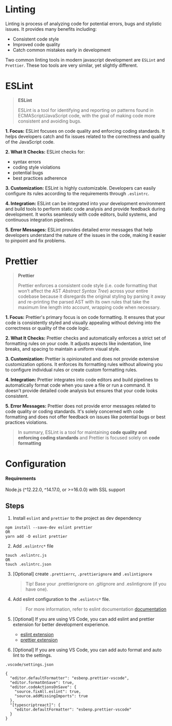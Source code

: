 # Linting

Linting is process of analyzing code for potential errors, bugs and stylistic issues.
It provides many benefits including:

- Consistent code style
- Improved code quality
- Catch common mistakes early in development

Two common linting tools in modern javascript development are `ESLint` and `Prettier`. These too tools are very similar, yet slightly different.

# ESLint

> **ESLint**
>
> ESLint is a tool for identifying and reporting on patterns found in ECMAScript/JavaScript code, with the goal of making code more consistent and avoiding bugs.

**1. Focus:**
ESLint focuses on code quality and enforcing coding standards. It helps developers catch and fix issues related to the correctness and quality of the JavaScript code.

**2. What It Checks:**
ESLint checks for:

- syntax errors
- coding style violations
- potential bugs
- best practices adherence

**3. Customization:**
ESLint is highly customizable. Developers can easily configure its rules according to the requirements through `.eslintrc`.

**4. Integration:**
ESLint can be integrated into your development environment and build tools to perform static code analysis and provide feedback during development. It works seamlessly with code editors, build systems, and continuous integration pipelines.

**5. Error Messages:**
ESLint provides detailed error messages that help developers understand the nature of the issues in the code, making it easier to pinpoint and fix problems.

# Prettier

> **Prettier**
>
> Prettier enforces a consistent code style (i.e. code formatting that won’t affect the AST _Abstract Syntax Tree_) across your entire codebase because it disregards the original styling by parsing it away and re-printing the parsed AST with its own rules that take the maximum line length into account, wrapping code when necessary.

**1. Focus:**
Prettier's primary focus is on code formatting. It ensures that your code is consistently styled and visually appealing without delving into the correctness or quality of the code logic.

**2. What It Checks:**
Prettier checks and automatically enforces a strict set of formatting rules on your code. It adjusts aspects like indentation, line breaks, and spacing to maintain a uniform visual style.

**3. Customization:**
Prettier is opinionated and does not provide extensive customization options. It enforces its formatting rules without allowing you to configure individual rules or create custom formatting rules.

**4. Integration:**
Prettier integrates into code editors and build pipelines to automatically format code when you save a file or run a command. It doesn't provide detailed code analysis but ensures that your code looks consistent.

**5. Error Messages:**
Prettier does not provide error messages related to code quality or coding standards. It's solely concerned with code formatting and does not offer feedback on issues like potential bugs or best practices violations.

> In summary, ESLint is a tool for maintaining **code quality and enforcing coding standards** and Prettier is focused solely on **code formatting**

# Configuration

#### Requirements

Node.js (^12.22.0, ^14.17.0, or >=16.0.0) with SSL support

## Steps

1. Install `eslint` and `prettier` to the project as dev dependency

```
npm install --save-dev eslint prettier
OR
yarn add -D eslint prettier
```

2. Add `.eslintrc*` file

```
touch .eslintrc.js
OR
touch .eslintrc.json
```

3. [Optional] create `.prettierrc`, `.prettierignore` and `.eslintignore`

   > Tip! Base your .prettierignore on .gitignore and .eslintignore (if you have one).

4. Add eslint configuration to the `.eslintrc*` file.

   > For more information, refer to eslint documentation [documentation](https://eslint.org/docs/latest/use/configure/)

5. [Optional] If you are using VS Code, you can add eslint and prettier extension for better development experience.

   - [eslint extension](https://marketplace.visualstudio.com/items?itemName=dbaeumer.vscode-eslint)
   - [prettier extension](https://marketplace.visualstudio.com/items?itemName=esbenp.prettier-vscode)

6. [Optional] If you are using VS Code, you can add auto format and auto lint to the settings.

```
.vscode/settings.json

{
  "editor.defaultFormatter": "esbenp.prettier-vscode",
  "editor.formatOnSave": true,
  "editor.codeActionsOnSave": {
    "source.fixAll.eslint": true,
    "source.addMissingImports": true
  },
  "[typescriptreact]": {
    "editor.defaultFormatter": "esbenp.prettier-vscode"
  }
}
```

